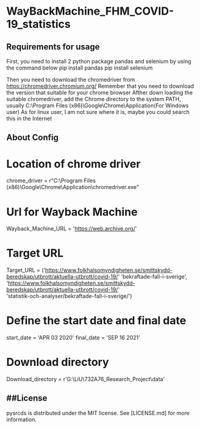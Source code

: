 # WayBackMachine_FHM_COVID-19_statistics
## Requirements for usage
First, you need to install 2 python package pandas and selenium by using the command below
pip install pandas
pip install selenium

Then you need to download the chromedriver from https://chromedriver.chromium.org/
Remember that you need to download the version that suitable for your chrome browser
Afther down loading the suitable chromedriver, add the Chrome directory to the system PATH, usually C:\Program Files (x86)\Google\Chrome\Application(For Windows user)
As for linux user, I am not sure where it is, maybe you could search this in the Internet

## About Config
# Location of chrome driver
chrome_driver = r"C:\Program Files (x86)\Google\Chrome\Application\chromedriver.exe"

# Url for Wayback Machine
Wayback_Machine_URL = 'https://web.archive.org/'

# Target URL
Target_URL = ('https://www.folkhalsomyndigheten.se/smittskydd-beredskap/utbrott/aktuella-utbrott/covid-19/'
              'bekraftade-fall-i-sverige',
              'https://www.folkhalsomyndigheten.se/smittskydd-beredskap/utbrott/aktuella-utbrott/covid-19/' \
             'statistik-och-analyser/bekraftade-fall-i-sverige/')

# Define the start date and final date
start_date = 'APR 03 2020'
final_date = 'SEP 16 2021'

# Download directory
Download_directory = r'G:\LiU\732A76_Research_Project\data'


##License
-------

pysrcds is distributed under the MIT license. See
[LICENSE.md]
for more information.
